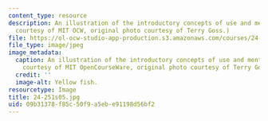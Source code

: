 ```yaml
---
content_type: resource
description: An illustration of the introductory concepts of use and mention. (Image
  courtesy of MIT OCW, original photo courtesy of Terry Goss.)
file: https://ol-ocw-studio-app-production.s3.amazonaws.com/courses/24-251-introduction-to-philosophy-of-language-spring-2005/09b31378f85c50f9a5ebe91198d56bf2_24-251s05.jpg
file_type: image/jpeg
image_metadata:
  caption: An illustration of the introductory concepts of use and mention. (Image
    courtesy of MIT OpenCourseWare, original photo courtesy of Terry Goss.)
  credit: ''
  image-alt: Yellow fish.
resourcetype: Image
title: 24-251s05.jpg
uid: 09b31378-f85c-50f9-a5eb-e91198d56bf2
---
```

